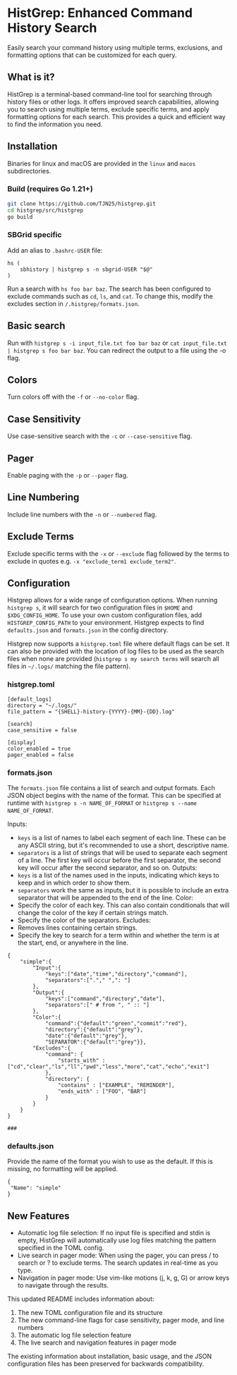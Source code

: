 # HistGrep: Enhanced Command History Search 
Easily search your command history using multiple terms, exclusions, and formatting
options that can be customized for each query.

## What is it?
HistGrep is a terminal-based command-line tool for searching through history files 
or other logs. It offers improved search capabilities, allowing you to search using
multiple terms, exclude specific terms, and apply formatting options for each search. This provides
a quick and efficient way to find the information you need.

## Installation

Binaries for linux and macOS are provided in the `linux` and `macos` subdirectories.

### Build (requires Go 1.21+)

```bash
git clone https://github.com/TJN25/histgrep.git
cd histgrep/src/histgrep
go build
```

### SBGrid specific
Add an alias to `.bashrc-USER` file:
```
hs (
    sbhistory | histgrep s -n sbgrid-USER "$@"
)
```

Run a search with `hs foo bar baz`.
The search has been configured to exclude commands such as `cd`, `ls`, and `cat`. To change this, modify the excludes section in `/.histgrep/formats.json`. 

## Basic search

Run with `histgrep s -i input_file.txt foo bar baz` or `cat input_file.txt | histgrep s foo bar baz`.
You can redirect the output to a file using the -o flag.

## Colors

Turn colors off with the `-f` or `--no-color` flag.

## Case Sensitivity

Use case-sensitive search with the `-c` or `--case-sensitive` flag.

## Pager

Enable paging with the `-p` or `--pager` flag.

## Line Numbering

Include line numbers with the `-n` or `--numbered` flag.

## Exclude Terms

Exclude specific terms with the `-x` or `--exclude` flag followed by the terms to exclude in quotes e.g. `-x "exclude_term1 exclude_term2"`.

## Configuration

Histgrep allows for a wide range of configuration options. When running `histgrep s`, it will search for two configuration files in `$HOME` and `$XDG_CONFIG_HOME`. To use your own custom configuration files, add `HISTGREP_CONFIG_PATH` to your environment.
Histgrep expects to find `defaults.json` and `formats.json` in the config directory.

Histgrep now supports a `histgrep.toml` file where default flags can be set. It can also be provided with the location of log files to be used as the search files when none are provided (`histgrep s my search terms` will search all files in `~/.logs/` matching the file pattern).

### histgrep.toml
```
[default_logs]
directory = "~/.logs/"
file_pattern = "{SHELL}-history-{YYYY}-{MM}-{DD}.log"

[search]
case_sensitive = false

[display]
color_enabled = true
pager_enabled = false
```

### formats.json
The `formats.json` file contains a list of search and output formats. Each JSON object
begins with the name of the format. This can be specified at runtime with 
`histgrep s -n NAME_OF_FORMAT` or `histgrep s --name NAME_OF_FORMAT`.

Inputs:
   -	`keys` is a list of names to label each segment of each line. These can be any ASCII string, but it's recommended to use a short, descriptive name.
   -	`separators` is a list of strings that will be used to separate each segment of a line. The first key will occur before the first separator, the second key will occur after the second separator, and so on.
Outputs:
   -	`keys` is a list of the names used in the inputs, indicating which keys to keep and in which order to show them.
   -	`separators` work the same as inputs, but it is possible to include an extra separator that will be appended to the end of the line.
Color:
   -	Specify the color of each key. This can also contain conditionals that will change the color of the key if certain strings match.
   -	Specify the color of the separators.
Excludes:
   -	Removes lines containing certain strings.
   -	Specify the key to search for a term within and whether the term is at the start, end, or anywhere in the line.
```
{
    "simple":{
        "Input":{
            "keys":["date","time","directory","command"],
            "separators":["."," ",": "]
        },
        "Output":{
            "keys":["command","directory","date"],
            "separators":[" # from ", " :: "]
        },
        "Color":{
            "command":{"default":"green","commit":"red"},
            "directory":{"default":"grey"},
            "date":{"default":"grey"},
            "SEPARATOR":{"default":"grey"}},
        "Excludes":{
            "command": {
                "starts_with" : ["cd","clear","ls","ll","pwd","less","more","cat","echo","exit"]
            },
            "directory": {
                "contains" : ["EXAMPLE", "REMINDER"],
                "ends_with" : ["FOO", "BAR"]
            }
        }
    }
}

###

```

### defaults.json
Provide the name of the format you wish to use as the default. If this is missing, no formatting will be applied.
```
{
 "Name": "simple"
}
```

## New Features
- Automatic log file selection: If no input file is specified and stdin is empty, HistGrep will automatically use log files matching the pattern specified in the TOML config.
- Live search in pager mode: When using the pager, you can press / to search or ? to exclude terms. The search updates in real-time as you type.
- Navigation in pager mode: Use vim-like motions (j, k, g, G) or arrow keys to navigate through the results.

This updated README includes information about:
1. The new TOML configuration file and its structure
2. The new command-line flags for case sensitivity, pager mode, and line numbers
3. The automatic log file selection feature
4. The live search and navigation features in pager mode

The existing information about installation, basic usage, and the JSON configuration files has been preserved for backwards compatibility.
